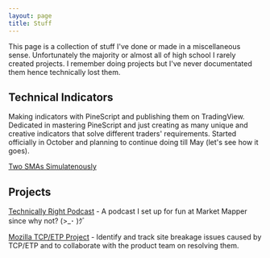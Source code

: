 ```yaml
---
layout: page
title: Stuff
---
```


This page is a collection of stuff I've done or made in a miscellaneous sense. Unfortunately the majority or almost all of high school I rarely created projects. I remember doing projects but I've never documentated them hence technically lost them.


## Technical Indicators

Making indicators with PineScript and publishing them on TradingView. Dedicated in mastering PineScript and just creating as many unique and creative indicators that solve different traders' requirements. Started officially in October and planning to continue doing till May (let's see how it goes).

[Two SMAs Simulatenously](https://www.tradingview.com/script/ltZt1zrj-Two-SMAs/)


## Projects

[Technically Right Podcast](https://open.spotify.com/show/4hZQIBzJhR5wSNiGpKBcDj) - A podcast I set up for fun at Market Mapper since why not? (>_･ )ｸﾞ

[Mozilla TCP/ETP Project](https://wiki.mozilla.org/Support/TCP-ETP) - Identify and track site breakage issues caused by TCP/ETP and to collaborate with the product team on resolving them.


